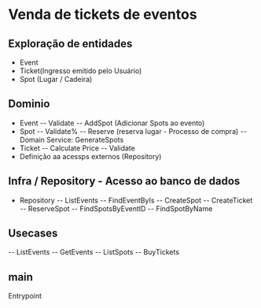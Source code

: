 # Venda de tickets de eventos

## Exploração de entidades
- Event
- Ticket(Ingresso emitido pelo Usuário)
- Spot (Lugar / Cadeira)

## Dominio
- Event
-- Validate
-- AddSpot (Adicionar Spots ao evento)
- Spot
-- Validate%
-- Reserve (reserva lugar - Processo de compra)
-- Domain Service: GenerateSpots
- Ticket
-- Calculate Price
-- Validate
- Definição aa acessps externos (Repository)

## Infra / Repository - Acesso ao banco de dados
- Repository
-- ListEvents
-- FindEventByIs
-- CreateSpot
-- CreateTicket
-- ReserveSpot
-- FindSpotsByEventID
-- FindSpotByName

## Usecases
-- ListEvents
-- GetEvents
-- ListSpots
-- BuyTickets

## main
Entrypoint

